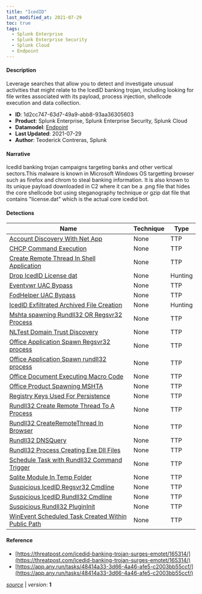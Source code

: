 ```yaml
---
title: "IcedID"
last_modified_at: 2021-07-29
toc: true
tags:
  - Splunk Enterprise
  - Splunk Enterprise Security
  - Splunk Cloud
  - Endpoint
---
```


#### Description

Leverage searches that allow you to detect and investigate unusual activities that might relate to the IcedID banking trojan, including looking for file writes associated with its payload, process injection, shellcode execution and data collection.

- **ID**: 1d2cc747-63d7-49a9-abb8-93aa36305603
- **Product**: Splunk Enterprise, Splunk Enterprise Security, Splunk Cloud
- **Datamodel**: [Endpoint](https://docs.splunk.com/Documentation/CIM/latest/User/Endpoint)
- **Last Updated**: 2021-07-29
- **Author**: Teoderick Contreras, Splunk

#### Narrative

IcedId banking trojan campaigns targeting banks and other vertical sectors.This malware is known in Microsoft Windows OS targetting browser such as firefox and chrom to steal banking information. It is also known to its unique payload downloaded in C2 where it can be a .png file that hides the core shellcode bot using steganography technique or gzip dat file that contains "license.dat" which is the actual core icedid bot.

#### Detections

| Name        | Technique   | Type         |
| ----------- | ----------- |--------------|
| [Account Discovery With Net App](/endpoint/account_discovery_with_net_app/) | None | TTP |
| [CHCP Command Execution](/endpoint/chcp_command_execution/) | None | TTP |
| [Create Remote Thread In Shell Application](/endpoint/create_remote_thread_in_shell_application/) | None | TTP |
| [Drop IcedID License dat](/endpoint/drop_icedid_license_dat/) | None | Hunting |
| [Eventvwr UAC Bypass](/endpoint/eventvwr_uac_bypass/) | None | TTP |
| [FodHelper UAC Bypass](/endpoint/fodhelper_uac_bypass/) | None | TTP |
| [IcedID Exfiltrated Archived File Creation](/endpoint/icedid_exfiltrated_archived_file_creation/) | None | Hunting |
| [Mshta spawning Rundll32 OR Regsvr32 Process](/endpoint/mshta_spawning_rundll32_or_regsvr32_process/) | None | TTP |
| [NLTest Domain Trust Discovery](/endpoint/nltest_domain_trust_discovery/) | None | TTP |
| [Office Application Spawn Regsvr32 process](/endpoint/office_application_spawn_regsvr32_process/) | None | TTP |
| [Office Application Spawn rundll32 process](/endpoint/office_application_spawn_rundll32_process/) | None | TTP |
| [Office Document Executing Macro Code](/endpoint/office_document_executing_macro_code/) | None | TTP |
| [Office Product Spawning MSHTA](/endpoint/office_product_spawning_mshta/) | None | TTP |
| [Registry Keys Used For Persistence](/endpoint/registry_keys_used_for_persistence/) | None | TTP |
| [Rundll32 Create Remote Thread To A Process](/endpoint/rundll32_create_remote_thread_to_a_process/) | None | TTP |
| [Rundll32 CreateRemoteThread In Browser](/endpoint/rundll32_createremotethread_in_browser/) | None | TTP |
| [Rundll32 DNSQuery](/endpoint/rundll32_dnsquery/) | None | TTP |
| [Rundll32 Process Creating Exe Dll Files](/endpoint/rundll32_process_creating_exe_dll_files/) | None | TTP |
| [Schedule Task with Rundll32 Command Trigger](/endpoint/schedule_task_with_rundll32_command_trigger/) | None | TTP |
| [Sqlite Module In Temp Folder](/endpoint/sqlite_module_in_temp_folder/) | None | TTP |
| [Suspicious IcedID Regsvr32 Cmdline](/endpoint/suspicious_icedid_regsvr32_cmdline/) | None | TTP |
| [Suspicious IcedID Rundll32 Cmdline](/endpoint/suspicious_icedid_rundll32_cmdline/) | None | TTP |
| [Suspicious Rundll32 PluginInit](/endpoint/suspicious_rundll32_plugininit/) | None | TTP |
| [WinEvent Scheduled Task Created Within Public Path](/endpoint/winevent_scheduled_task_created_within_public_path/) | None | TTP |

#### Reference

* [https://threatpost.com/icedid-banking-trojan-surges-emotet/165314/](https://threatpost.com/icedid-banking-trojan-surges-emotet/165314/)
* [https://app.any.run/tasks/48414a33-3d66-4a46-afe5-c2003bb55ccf/](https://app.any.run/tasks/48414a33-3d66-4a46-afe5-c2003bb55ccf/)



[*source*](https://github.com/splunk/security_content/tree/develop/stories/icedid.yml) \| *version*: **1**
